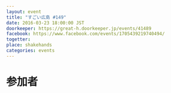 ```yaml
---
layout: event
title: "すごい広島 #149"
date: 2016-03-23 18:00:00 JST
doorkeeper: https://great-h.doorkeeper.jp/events/41489
facebook: https://www.facebook.com/events/1705439219740494/
togetter:
place: shakehands
categories: events
---
```


# 参加者
